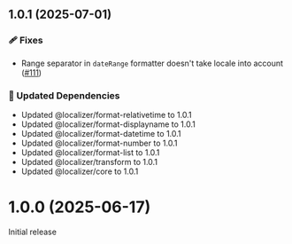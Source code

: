 ## 1.0.1 (2025-07-01)

### 🩹 Fixes

- Range separator in `dateRange` formatter doesn't take locale into account ([#111](https://github.com/124c4a/localizer/pull/111))

### 🧱 Updated Dependencies

- Updated @localizer/format-relativetime to 1.0.1
- Updated @localizer/format-displayname to 1.0.1
- Updated @localizer/format-datetime to 1.0.1
- Updated @localizer/format-number to 1.0.1
- Updated @localizer/format-list to 1.0.1
- Updated @localizer/transform to 1.0.1
- Updated @localizer/core to 1.0.1

# 1.0.0 (2025-06-17)

Initial release
